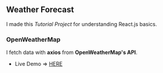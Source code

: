 ## Weather Forecast

I made this *Tutorial Project* for understanding React.js basics.

### OpenWeatherMap

I fetch data with **axios** from **OpenWeatherMap's API**.

- Live Demo => [HERE](http://see-how-is-istanbul.surge.sh/)
